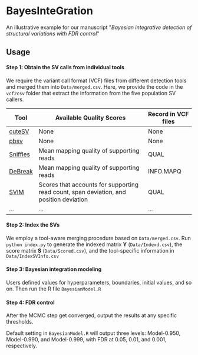 # BayesInteGration
An illustrative example for our manuscript "*Bayesian integrative detection of structural variations with FDR control*"

## Usage

#### Step 1: Obtain the SV calls from individual tools 
  We require the variant call format (VCF) files from different detection tools and merged them into `Data/merged.csv`. Here, we provide the code in the `vcf2csv` folder that extract the information from the five population SV callers. 
  
  | Tool | Available Quality Scores | Record in VCF files | 
  |----------|----------|----------|
  | [cuteSV](https://github.com/tjiangHIT/cuteSV) | None | None |
  | [pbsv](https://github.com/PacificBiosciences/pbsv) | None | None |
  | [Sniffles](https://github.com/fritzsedlazeck/Sniffles) | Mean mapping quality of supporting reads | QUAL |
  | [DeBreak](https://github.com/Maggi-Chen/DeBreak) | Mean mapping quality of supporting reads | INFO.MAPQ |
  | [SVIM](https://github.com/eldariont/svim) | Scores that accounts for supporting read count, span deviation, and position deviation | QUAL |
  | ... | ... | ... |

#### Step 2: Index the SVs

  We employ a tool-aware merging procedure based on `Data/merged.csv`. Run `python index.py` to generate the indexed matrix $\boldsymbol{Y}$ (`Data/Indexd.csv`), the score matrix $\boldsymbol{S}$ (`Data/Scored.csv`), and the tool-specific information in `Data/IndexSVInfo.csv`

#### Step 3: Bayesian integration modeling

  Users defined values for hyperparameters, boundaries, initial values, and so on. Then run the R file `BayesianModel.R`

#### Step 4: FDR control

  After the MCMC step get converged, output the results at any specific thresholds. 
  
  Default setting in `BayesianModel.R` will output three levels: Model-0.950, Model-0.990, and Model-0.999, with FDR at 0.05, 0.01, and 0.001, respectively.
